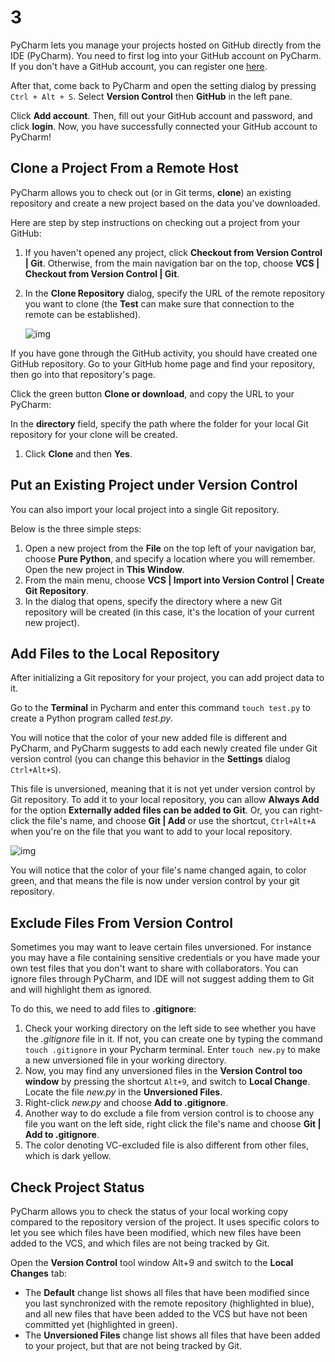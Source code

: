 # 3

PyCharm lets you manage your projects hosted on GitHub directly from the IDE \(PyCharm\). You need to first log into your GitHub account on PyCharm. If you don't have a GitHub account, you can register one [here](https://github.com/join?source=header-home).

After that, come back to PyCharm and open the setting dialog by pressing `Ctrl + Alt + S`. Select **Version Control** then **GitHub** in the left pane.

Click **Add account**. Then, fill out your GitHub account and password, and click **login**. Now, you have successfully connected your GitHub account to PyCharm!

## Clone a Project From a Remote Host

PyCharm allows you to check out \(or in Git terms, **clone**\) an existing repository and create a new project based on the data you've downloaded.

Here are step by step instructions on checking out a project from your GitHub:

1. If you haven't opened any project, click **Checkout from Version Control \| Git**. Otherwise, from the main navigation bar on the top, choose **VCS \| Checkout from Version Control \| Git**.
2. In the **Clone Repository** dialog, specify the URL of the remote repository you want to clone \(the **Test** can make sure that connection to the remote can be established\).

   ![img](https://projectbit.s3-us-west-1.amazonaws.com/darlene/md/Setting+Up+PyCharm/pycharm_github4.png)

If you have gone through the GitHub activity, you should have created one GitHub repository. Go to your GitHub home page and find your repository, then go into that repository's page.

Click the green button **Clone or download**, and copy the URL to your PyCharm:

In the **directory** field, specify the path where the folder for your local Git repository for your clone will be created.

1. Click **Clone** and then **Yes**. 

## Put an Existing Project under Version Control

You can also import your local project into a single Git repository.

Below is the three simple steps:

1. Open a new project from the **File** on the top left of your navigation bar, choose **Pure Python**, and specify a location where you will remember. Open the new project in **This Window**.
2. From the main menu, choose **VCS \| Import into Version Control \| Create Git Repository**.
3. In the dialog that opens, specify the directory where a new Git repository will be created \(in this case, it's the location of your current new project\).

## Add Files to the Local Repository

After initializing a Git repository for your project, you can add project data to it.

Go to the **Terminal** in Pycharm and enter this command `touch test.py` to create a Python program called _test.py_.

You will notice that the color of your new added file is different and PyCharm, and PyCharm suggests to add each newly created file under Git version control \(you can change this behavior in the **Settings** dialog `Ctrl+Alt+S`\).

This file is unversioned, meaning that it is not yet under version control by Git repository. To add it to your local repository, you can allow **Always Add** for the option **Externally added files can be added to Git**. Or, you can right-click the file's name, and choose **Git \| Add** or use the shortcut, `Ctrl+Alt+A` when you're on the file that you want to add to your local repository.

![img](https://projectbit.s3-us-west-1.amazonaws.com/darlene/md/Setting+Up+PyCharm/add_file2.png)

You will notice that the color of your file's name changed again, to color green, and that means the file is now under version control by your git repository.

## Exclude Files From Version Control

Sometimes you may want to leave certain files unversioned. For instance you may have a file containing sensitive credentials or you have made your own test files that you don't want to share with collaborators. You can ignore files through PyCharm, and IDE will not suggest adding them to Git and will highlight them as ignored.

To do this, we need to add files to **.gitignore**:

1. Check your working directory on the left side to see whether you have the _.gitignore_ file in it. If not, you can create one by typing the command `touch .gitignore` in your Pycharm terminal. Enter `touch new.py` to make a new unversioned file in your working directory.
2. Now, you may find any unversioned files in the **Version Control too window** by pressing the shortcut `Alt+9`, and switch to **Local Change**. Locate the file _new.py_ in the **Unversioned Files**.
3. Right-click _new.py_ and choose **Add to .gitignore**.
4. Another way to do exclude a file from version control is to choose any file you want on the left side, right click the file's name and choose **Git \| Add to .gitignore**.
5. The color denoting VC-excluded file is also different from other files, which is dark yellow.

## Check Project Status

PyCharm allows you to check the status of your local working copy compared to the repository version of the project. It uses specific colors to let you see which files have been modified, which new files have been added to the VCS, and which files are not being tracked by Git.

Open the **Version Control** tool window Alt+9 and switch to the **Local Changes** tab:

* The **Default** change list shows all files that have been modified since you last synchronized with the remote repository \(highlighted in blue\), and all new files that have been added to the VCS but have not been committed yet \(highlighted in green\).
* The **Unversioned Files** change list shows all files that have been added to your project, but that are not being tracked by Git.

